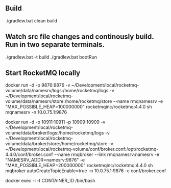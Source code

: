## Build

./gradlew.bat clean build

## Watch src file changes and continously build. Run in two separate terminals.
./gradlew.bat -t build 
./gradlew.bat bootRun

## Start RocketMQ locally

docker run -d -p 9876:9876 -v ~/Development/local/rocketmq-volume/data/namesrv/logs:/home/rocketmq/logs -v ~/Development/local/rocketmq-volume/data/namesrv/store:/home/rocketmq/store --name rmqnamesrv -e "MAX_POSSIBLE_HEAP=100000000" rocketmqinc/rocketmq:4.4.0 sh mqnamesrv -n 10.0.75.1:9876

docker run -d -p 10911:10911 -p 10909:10909 -v ~/Development/local/rocketmq-volume/data/broker/logs:/home/rocketmq/logs -v ~/Development/local/rocketmq-volume/data/broker/store:/home/rocketmq/store -v ~/Development/local/rocketmq-volume/conf/broker.conf:/opt/rocketmq-4.4.0/conf/broker.conf --name rmqbroker --link rmqnamesrv:namesrv -e "NAMESRV_ADDR=namesrv:9876" -e "MAX_POSSIBLE_HEAP=200000000" rocketmqinc/rocketmq:4.4.0 sh mqbroker autoCreateTopicEnable=true -n 10.0.75.1:9876 -c conf/broker.conf


docker exec -i -t CONTAINER_ID /bin/bash